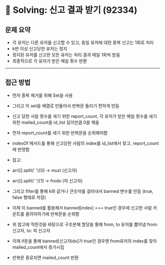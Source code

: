 # 📝 Solving: 신고 결과 받기 (92334)

## 문제 요약

- 각 유저는 다른 유저를 신고할 수 있고, 동일 유저에 대한 중복 신고는 1회로 처리
- k번 이상 신고당한 유저는 정지
- 정지된 유저를 신고한 모든 유저는 처리 결과 메일 1회씩 받음
- 최종적으로 각 유저가 받은 메일 횟수 반환

---

## 접근 방법

- 먼저 중복 제거를 위해 Set을 사용
- 그리고 이 set을 배열로 만들어서 반복문 돌리기 편하게 만듬
- 신고 당한 사람 횟수를 세기 위한 report_count, 각 유저가 받은 메일 횟수를 세기 위한 mailed_count을 id_list 길이만큼 0을 채움

- 먼저 report_count를 세기 위한 반복문을 순회해야함
- indexOf 메서드를 통해 신고당한 사람의 index를 id_list에서 찾고, report_count에 반영함
- 참고:
- arr[i].split(' ')[0] -> muzi (신고자)
- arr[i].split(' ')[1] -> frodo (피 신고자)

- 그리고 filter를 통해 k와 같거나 큰숫자를 걸러내서 banned 변수를 만듬 (true, false 형태로 저장)
- 이제 이 banned를 활용해서 banned[index] === true인 경우에 신고한 사람 카운트를 올려야하기에 반복문을 순회함
- 위 참고에 적힌것을 바탕으로 구조분해 할당을 통해 from, to 유저를 뽑아냄 from: 신고자, to: 피 신고자
- 이제 if문을 통해 banned[신고자idx]가 true인 경우엔 from유저의 index를 찾아 mailed_count에서 증가시킴
- 반복문 종료되면 mailed_count 반환

